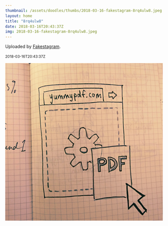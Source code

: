 ```yaml
---
thumbnail: /assets/doodles/thumbs/2018-03-16-fakestagram-8rq4ulw8.jpeg
layout: home
title: "8rq4ulw8"
date: 2018-03-16T20:43:37Z
img: 2018-03-16-fakestagram-8rq4ulw8.jpeg
---
```


Uploaded by [Fakestagram](https://github.com/opyate/fakestagram).

<small>2018-03-16T20:43:37Z</small>

![Uploaded by Fakestagram](/assets/doodles/original/2018-03-16-fakestagram-8rq4ulw8.jpeg)
